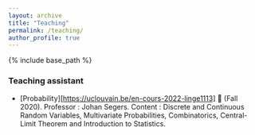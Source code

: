 ```yaml
---
layout: archive
title: "Teaching"
permalink: /teaching/
author_profile: true
---
```


{% include base_path %}

### Teaching assistant

- [Probability][https://uclouvain.be/en-cours-2022-linge1113] 🎲 (Fall 2020). Professor : Johan Segers. Content : Discrete and Continuous Random Variables, 
  Multivariate Probabilities, Combinatorics, Central-Limit Theorem and Introduction to Statistics.
